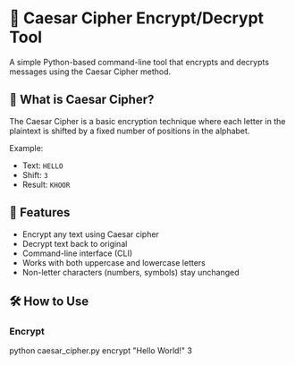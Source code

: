 # 🔐 Caesar Cipher Encrypt/Decrypt Tool

A simple Python-based command-line tool that encrypts and decrypts messages using the Caesar Cipher method.

## 🧠 What is Caesar Cipher?

The Caesar Cipher is a basic encryption technique where each letter in the plaintext is shifted by a fixed number of positions in the alphabet.

Example:  
- Text: `HELLO`  
- Shift: `3`  
- Result: `KHOOR`

## 🚀 Features

-  Encrypt any text using Caesar cipher
-  Decrypt text back to original
-  Command-line interface (CLI)
-  Works with both uppercase and lowercase letters
-  Non-letter characters (numbers, symbols) stay unchanged

## 🛠️ How to Use

###  Encrypt

python caesar_cipher.py encrypt "Hello World!" 3
